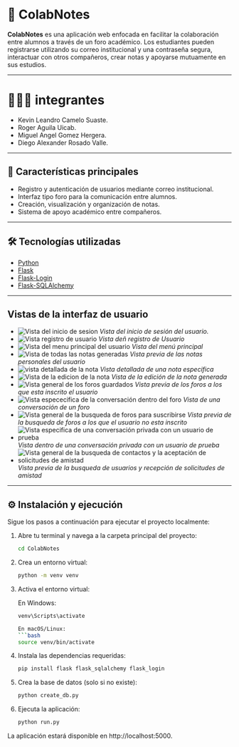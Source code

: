 # 📘 ColabNotes

**ColabNotes** es una aplicación web enfocada en facilitar la colaboración entre alumnos a través de un foro académico. Los estudiantes pueden registrarse utilizando su correo institucional y una contraseña segura, interactuar con otros compañeros, crear notas y apoyarse mutuamente en sus estudios.

---

# 🧑‍🤝‍🧑 integrantes

- Kevin Leandro Camelo Suaste.
- Roger Aguila Uicab.
- Miguel Angel Gomez Hergera.
- Diego Alexander Rosado Valle.
---

## 🚀 Características principales

- Registro y autenticación de usuarios mediante correo institucional.
- Interfaz tipo foro para la comunicación entre alumnos.
- Creación, visualización y organización de notas.
- Sistema de apoyo académico entre compañeros.

---

## 🛠️ Tecnologías utilizadas

- [Python](https://www.python.org/)
- [Flask](https://flask.palletsprojects.com/)
- [Flask-Login](https://flask-login.readthedocs.io/)
- [Flask-SQLAlchemy](https://flask-sqlalchemy.palletsprojects.com/)

---

 ## Vistas de la interfaz de usuario

- ![Vista del inicio de sesion](imagenes/inicioDeSesion.jpg)
  *Vista del inicio de sesión del usuario.*
- ![Vista registro de usuario](imagenes/RegistroUsario.jpg)
  *Vista deñ registro de Usuario*
- ![Vista del menu principal del usuario](imagenes/VistaPrincipal.jpg)
*Vista del menú principal* 
- ![Vista de todas las notas generadas](imagenes/PrimeraVistaDeNotas.jpg)
*Vista previa de las notas personales del usuario* 
- ![vista detallada de la nota](imagenes/VistaDetalladaDeLaNota.jpg)
*Vista detallada de una nota especifica* 
- ![Vista de la edicion de la nota](imagenes/EdicionDeLaNota.jpg)
*Vista de la edición de la nota generada* 
- ![Vista general de los foros guardados](imagenes/VistaForos.jpg)
*Vista previa de los foros a los que esta inscrito el usuario* 
- ![Vista espececifica de la conversación dentro del foro](imagenes/VistaDentroForo.jpg)
*Vista de una conversación de un foro* 
- ![Vista general de la busqueda de foros para suscribirse](imagenes/VistaBuscarForos.jpg)
*Vista previa de la busqueda de foros a los que el usuario no esta inscrito* 
- ![Vista especifica de una conversación privada con un usuario de prueba](imagenes/VistaChatPrivado.jpg)
*Vista dentro de una conversación privada con un usuario de prueba* 
- ![Vista general de la busqueda de contactos y la aceptación de solicitudes de amistad](imagenes/VistaBuscarYAceptarContactos.jpg)
*Vista previa de la busqueda de usuarios y recepción de solicitudes de amistad* 

---

## ⚙️ Instalación y ejecución

Sigue los pasos a continuación para ejecutar el proyecto localmente:

1. Abre tu terminal y navega a la carpeta principal del proyecto:
   ```bash
   cd ColabNotes

2. Crea un entorno virtual:
    ```bash
    python -m venv venv

3. Activa el entorno virtual:

    En Windows:
    ```bash
    venv\Scripts\activate

    En macOS/Linux:
    ```bash
    source venv/bin/activate

4. Instala las dependencias requeridas:

    ```bash
    pip install flask flask_sqlalchemy flask_login

5. Crea la base de datos (solo si no existe):

    ```bash
    python create_db.py

7. Ejecuta la aplicación:

    ```bash
    python run.py

    
La aplicación estará disponible en http://localhost:5000.
